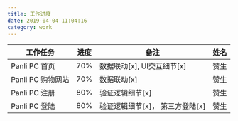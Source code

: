 ```yaml
---
title: 工作进度
date: 2019-04-04 11:04:16
category: work
---
```


工作任务 | 进度 | 备注 | 姓名 
-|-|-|-
Panli PC 首页 | 70% | 数据联动[x], UI交互细节[x] | 赞生 |
Panli PC 购物网站 | 70% | 数据联动[x] | 赞生 |
Panli PC 注册 | 80% | 验证逻辑细节[x] |  赞生 |
Panli PC 登陆 | 80% | 验证逻辑细节[x]， 第三方登陆[x] |  赞生 |
